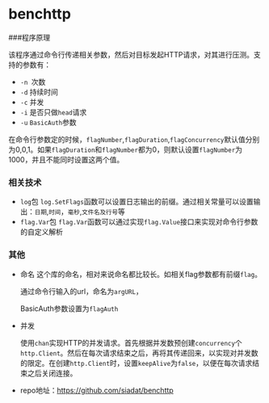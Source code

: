 # benchttp

###程序原理

该程序通过命令行传递相关参数，然后对目标发起HTTP请求，对其进行压测。支持的参数有：

* `-n `次数
* `-d` 持续时间
* `-c` 并发
* `-i` 是否只做`head`请求
* `-u` `BasicAuth`参数

在命令行参数定的时候，`flagNumber`,`flagDuration`,`flagConcurrency`默认值分别为0,0,1。如果`flagDuration`和`flagNumber`都为0，则默认设置`flagNumber`为1000，并且不能同时设置这两个值。

### 相关技术

* `log`包
  `log.SetFlags`函数可以设置日志输出的前缀。通过相关常量可以设置输出：`日期`,`时间`，`毫秒`,`文件名及行号`等
* `flag.Var`包
  `flag.Var`函数可以通过实现`flag.Value`接口来实现对命令行参数的自定义解析

### 其他

* 命名
  这个库的命名，相对来说命名都比较长。如相关flag参数都有前缀`flag`。

  通过命令行输入的url，命名为`argURL`，

  BasicAuth参数设置为`flagAuth`

* 并发

  使用`chan`实现HTTP的并发请求。首先根据并发数预创建`concurrency`个`http.Client`。然后在每次请求结束之后，再将其传递回来，以实现对并发数的限定。在创建`http.Client`时，设置`keepAlive`为`false`，以便在每次请求结束之后关闭连接。

* repo地址：https://github.com/siadat/benchttp
